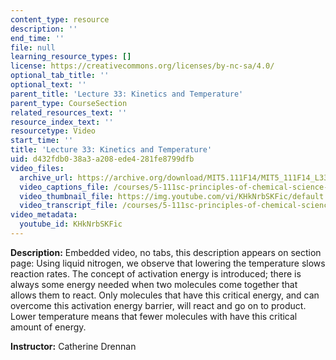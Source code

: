 ```yaml
---
content_type: resource
description: ''
end_time: ''
file: null
learning_resource_types: []
license: https://creativecommons.org/licenses/by-nc-sa/4.0/
optional_tab_title: ''
optional_text: ''
parent_title: 'Lecture 33: Kinetics and Temperature'
parent_type: CourseSection
related_resources_text: ''
resource_index_text: ''
resourcetype: Video
start_time: ''
title: 'Lecture 33: Kinetics and Temperature'
uid: d432fdb0-38a3-a208-ede4-281fe8799dfb
video_files:
  archive_url: https://archive.org/download/MIT5.111F14/MIT5_111F14_L33_300k.mp4
  video_captions_file: /courses/5-111sc-principles-of-chemical-science-fall-2014/f37fb51be41c5cb9bbcc121da2254138_KHkNrbSKFic.vtt
  video_thumbnail_file: https://img.youtube.com/vi/KHkNrbSKFic/default.jpg
  video_transcript_file: /courses/5-111sc-principles-of-chemical-science-fall-2014/feead97cb6e0d3363f31a9e45c6bb45d_KHkNrbSKFic.pdf
video_metadata:
  youtube_id: KHkNrbSKFic
---
```


**Description:** Embedded video, no tabs, this description appears on section page: Using liquid nitrogen, we observe that lowering the temperature slows reaction rates. The concept of activation energy is introduced; there is always some energy needed when two molecules come together that allows them to react. Only molecules that have this critical energy, and can overcome this activation energy barrier, will react and go on to product. Lower temperature means that fewer molecules with have this critical amount of energy.

**Instructor:** Catherine Drennan

